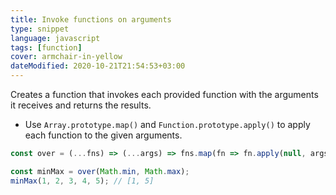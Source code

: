```yaml
---
title: Invoke functions on arguments
type: snippet
language: javascript
tags: [function]
cover: armchair-in-yellow
dateModified: 2020-10-21T21:54:53+03:00
---
```


Creates a function that invokes each provided function with the arguments it receives and returns the results.

- Use `Array.prototype.map()` and `Function.prototype.apply()` to apply each function to the given arguments.

```js
const over = (...fns) => (...args) => fns.map(fn => fn.apply(null, args));
```

```js
const minMax = over(Math.min, Math.max);
minMax(1, 2, 3, 4, 5); // [1, 5]
```
